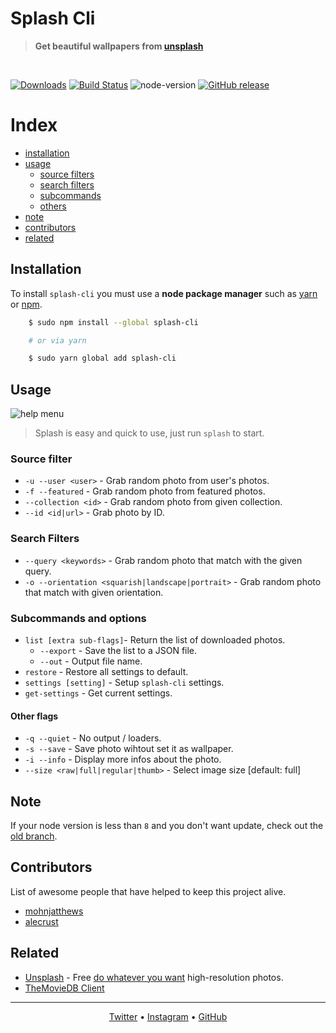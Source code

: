 # Splash Cli
> **Get beautiful wallpapers from [unsplash](uwebsite)**

<br>

<!-- badges -->
[![Downloads](https://img.shields.io/npm/dt/splash-cli.svg)](https://npmjs.org/package/splash-cli) 
[![Build Status](https://camo.githubusercontent.com/46ec4f1f708c9a91132c190fa0f8918dadeaa04a/68747470733a2f2f7472617669732d63692e6f72672f5261776e6c792f73706c6173682d636c692e7376673f6272616e63683d6d6173746572)](/Rawnly/splash-cli/blob/master/build_url)
![node-version](https://img.shields.io/node/v/splash-cli.svg)
[![GitHub release](https://img.shields.io/github/release/rawnly/splash-cli.svg)](https://github.com/rawnly/splash-cli)
<!-- /badges -->


# Index
- [installation](#installation)
- [usage](#usage)
  - [source filters](#source-filter)
  - [search filters](#search-filters)
  - [subcommands](#subcommands-and-options)
  - [others](#other-flags)
- [note](#note)
- [contributors](#contributors)
- [related](#related)


## Installation
To install `splash-cli` you must use a **node package manager** such as [yarn](/Rawnly/splash-cli/blob/master/yarn) or [npm](/Rawnly/splash-cli/blob/master/npm).

```bash
	$ sudo npm install --global splash-cli

	# or via yarn

	$ sudo yarn global add splash-cli
```

## Usage
![help menu][help]
> Splash is easy and quick to use, just run `splash` to start.

### Source filter
- `-u --user <user>` - Grab random photo from user's photos.
- `-f --featured` - Grab random photo from featured photos.
- `--collection <id>` - Grab random photo from given collection.
- `--id <id|url>` - Grab photo by ID.

### Search Filters
- `--query <keywords>` - Grab random photo that match with the given query.
- `-o --orientation <squarish|landscape|portrait>` - Grab random photo that match with given orientation.

### Subcommands and options
- `list [extra sub-flags]`- Return the list of downloaded photos.
	- `--export` - Save the list to a JSON file.
	- `--out` - Output file name.
- `restore` - Restore all settings to default.
- `settings [setting]` - Setup `splash-cli` settings.
- `get-settings` - Get current settings.

#### Other flags
- `-q --quiet` - No output / loaders.
- `-s --save` - Save photo wihtout set it as wallpaper.
- `-i --info` - Display more infos about the photo.
- `--size <raw|full|regular|thumb>` - Select image size [default: full]

## Note 
If your node version is less than `8` and you don't want update, check out the [old branch][old-branch].

## Contributors
List of awesome people that have helped to keep this project alive.

- [mohnjatthews](http://github.com/mohnjatthews)
- [alecrust](http://github.com/alecrust)

## Related
- [Unsplash](https://unsplash.com/) - Free [do whatever you want](https://unsplash.com/license) high-resolution photos.
- [TheMovieDB Client](https://github.com/rawnly/tmdb-cli)

--------
<p align="center">
	<a href="https://twitter.com/rawnlydev">Twitter</a> • <a href="https://instagram.com/fede.vitale">Instagram</a>  • <a href="https://github.com/rawnly">GitHub</a> 
</p>

[uwebsite]: https://unsplash.com
[desk]: https://github.com/rawnly/splashdesktop
[oh-my-zsh]: https://github.com/robbyrussell/oh-my-zsh
[hyper]: https://github.com/zeit/hyper

[old-branch]: https://github.com/rawnly/splash-cli/tree/node%3C%3D7

<!-- [sample]: https://user-images.githubusercontent.com/16429579/33238935-ea273b0a-d297-11e7-9837-1de378645bd9.png -->

[sample]: https://i.imgur.com/o0eXz6F.gif

[help]: https://user-images.githubusercontent.com/16429579/33238956-68de7c6a-d298-11e7-841d-2da1c624fce8.png